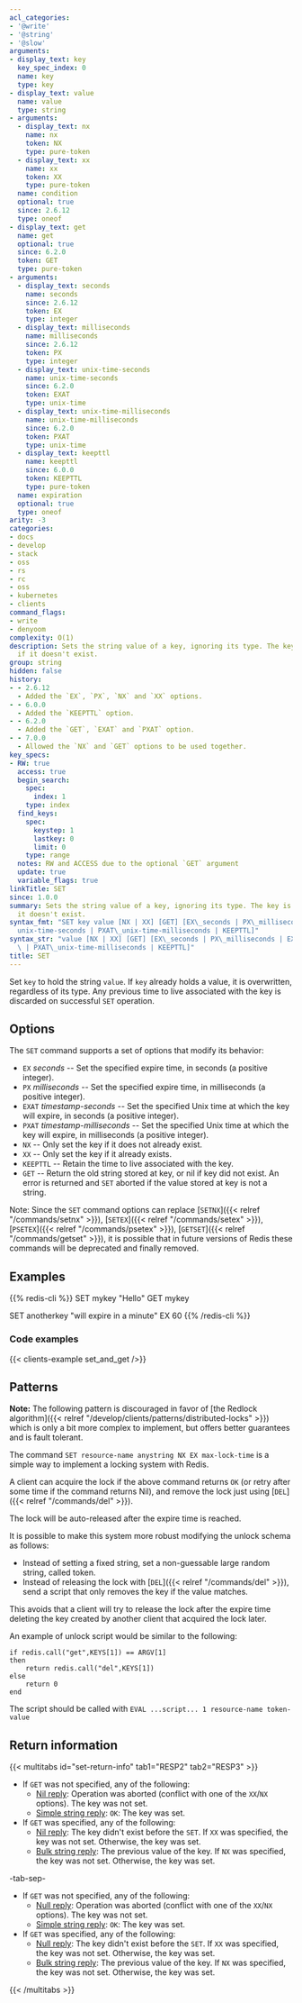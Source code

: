 ```yaml
---
acl_categories:
- '@write'
- '@string'
- '@slow'
arguments:
- display_text: key
  key_spec_index: 0
  name: key
  type: key
- display_text: value
  name: value
  type: string
- arguments:
  - display_text: nx
    name: nx
    token: NX
    type: pure-token
  - display_text: xx
    name: xx
    token: XX
    type: pure-token
  name: condition
  optional: true
  since: 2.6.12
  type: oneof
- display_text: get
  name: get
  optional: true
  since: 6.2.0
  token: GET
  type: pure-token
- arguments:
  - display_text: seconds
    name: seconds
    since: 2.6.12
    token: EX
    type: integer
  - display_text: milliseconds
    name: milliseconds
    since: 2.6.12
    token: PX
    type: integer
  - display_text: unix-time-seconds
    name: unix-time-seconds
    since: 6.2.0
    token: EXAT
    type: unix-time
  - display_text: unix-time-milliseconds
    name: unix-time-milliseconds
    since: 6.2.0
    token: PXAT
    type: unix-time
  - display_text: keepttl
    name: keepttl
    since: 6.0.0
    token: KEEPTTL
    type: pure-token
  name: expiration
  optional: true
  type: oneof
arity: -3
categories:
- docs
- develop
- stack
- oss
- rs
- rc
- oss
- kubernetes
- clients
command_flags:
- write
- denyoom
complexity: O(1)
description: Sets the string value of a key, ignoring its type. The key is created
  if it doesn't exist.
group: string
hidden: false
history:
- - 2.6.12
  - Added the `EX`, `PX`, `NX` and `XX` options.
- - 6.0.0
  - Added the `KEEPTTL` option.
- - 6.2.0
  - Added the `GET`, `EXAT` and `PXAT` option.
- - 7.0.0
  - Allowed the `NX` and `GET` options to be used together.
key_specs:
- RW: true
  access: true
  begin_search:
    spec:
      index: 1
    type: index
  find_keys:
    spec:
      keystep: 1
      lastkey: 0
      limit: 0
    type: range
  notes: RW and ACCESS due to the optional `GET` argument
  update: true
  variable_flags: true
linkTitle: SET
since: 1.0.0
summary: Sets the string value of a key, ignoring its type. The key is created if
  it doesn't exist.
syntax_fmt: "SET key value [NX | XX] [GET] [EX\_seconds | PX\_milliseconds |\n  EXAT\_\
  unix-time-seconds | PXAT\_unix-time-milliseconds | KEEPTTL]"
syntax_str: "value [NX | XX] [GET] [EX\_seconds | PX\_milliseconds | EXAT\_unix-time-seconds\
  \ | PXAT\_unix-time-milliseconds | KEEPTTL]"
title: SET
---
```

Set `key` to hold the string `value`.
If `key` already holds a value, it is overwritten, regardless of its type.
Any previous time to live associated with the key is discarded on successful `SET` operation.

## Options

The `SET` command supports a set of options that modify its behavior:

* `EX` *seconds* -- Set the specified expire time, in seconds (a positive integer).
* `PX` *milliseconds* -- Set the specified expire time, in milliseconds (a positive integer).
* `EXAT` *timestamp-seconds* -- Set the specified Unix time at which the key will expire, in seconds (a positive integer).
* `PXAT` *timestamp-milliseconds* -- Set the specified Unix time at which the key will expire, in milliseconds (a positive integer).
* `NX` -- Only set the key if it does not already exist.
* `XX` -- Only set the key if it already exists.
* `KEEPTTL` -- Retain the time to live associated with the key.
* `GET` -- Return the old string stored at key, or nil if key did not exist. An error is returned and `SET` aborted if the value stored at key is not a string.

Note: Since the `SET` command options can replace [`SETNX`]({{< relref "/commands/setnx" >}}), [`SETEX`]({{< relref "/commands/setex" >}}), [`PSETEX`]({{< relref "/commands/psetex" >}}), [`GETSET`]({{< relref "/commands/getset" >}}), it is possible that in future versions of Redis these commands will be deprecated and finally removed.

## Examples

{{% redis-cli %}}
SET mykey "Hello"
GET mykey

SET anotherkey "will expire in a minute" EX 60
{{% /redis-cli %}}


### Code examples

{{< clients-example set_and_get />}}

## Patterns

**Note:** The following pattern is discouraged in favor of [the Redlock algorithm]({{< relref "/develop/clients/patterns/distributed-locks" >}}) which is only a bit more complex to implement, but offers better guarantees and is fault tolerant.

The command `SET resource-name anystring NX EX max-lock-time` is a simple way to implement a locking system with Redis.

A client can acquire the lock if the above command returns `OK` (or retry after some time if the command returns Nil), and remove the lock just using [`DEL`]({{< relref "/commands/del" >}}).

The lock will be auto-released after the expire time is reached.

It is possible to make this system more robust modifying the unlock schema as follows:

* Instead of setting a fixed string, set a non-guessable large random string, called token.
* Instead of releasing the lock with [`DEL`]({{< relref "/commands/del" >}}), send a script that only removes the key if the value matches.

This avoids that a client will try to release the lock after the expire time deleting the key created by another client that acquired the lock later.

An example of unlock script would be similar to the following:

    if redis.call("get",KEYS[1]) == ARGV[1]
    then
        return redis.call("del",KEYS[1])
    else
        return 0
    end

The script should be called with `EVAL ...script... 1 resource-name token-value`

## Return information

{{< multitabs id="set-return-info" 
    tab1="RESP2" 
    tab2="RESP3" >}}

* If `GET` was not specified, any of the following:
  * [Nil reply](../../develop/reference/protocol-spec#bulk-strings): Operation was aborted (conflict with one of the `XX`/`NX` options). The key was not set.
  * [Simple string reply](../../develop/reference/protocol-spec#simple-strings): `OK`: The key was set.
* If `GET` was specified, any of the following:
  * [Nil reply](../../develop/reference/protocol-spec#bulk-strings): The key didn't exist before the `SET`. If `XX` was specified, the key was not set. Otherwise, the key was set.
  * [Bulk string reply](../../develop/reference/protocol-spec#bulk-strings): The previous value of the key. If `NX` was specified, the key was not set. Otherwise, the key was set.

-tab-sep-

* If `GET` was not specified, any of the following:
  * [Null reply](../../develop/reference/protocol-spec#nulls): Operation was aborted (conflict with one of the `XX`/`NX` options). The key was not set.
  * [Simple string reply](../../develop/reference/protocol-spec#simple-strings): `OK`: The key was set.
* If `GET` was specified, any of the following:
  * [Null reply](../../develop/reference/protocol-spec#nulls): The key didn't exist before the `SET`. If `XX` was specified, the key was not set. Otherwise, the key was set.
  * [Bulk string reply](../../develop/reference/protocol-spec#bulk-strings): The previous value of the key. If `NX` was specified, the key was not set. Otherwise, the key was set.

{{< /multitabs >}}
